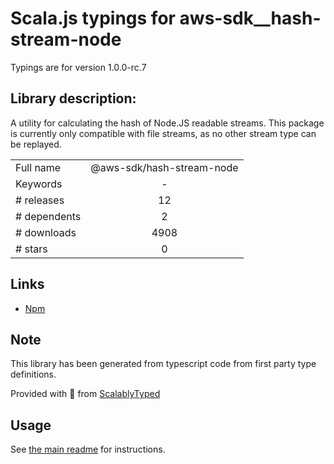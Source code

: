 
# Scala.js typings for aws-sdk__hash-stream-node

Typings are for version 1.0.0-rc.7

## Library description:
A utility for calculating the hash of Node.JS readable streams. This package is currently only compatible with file streams, as no other stream type can be replayed.

|                    |                 |
| ------------------ | :-------------: |
| Full name          | @aws-sdk/hash-stream-node |
| Keywords           | - |
| # releases         | 12 |
| # dependents       | 2 |
| # downloads        | 4908 |
| # stars            | 0 |

## Links
- [Npm](https://www.npmjs.com/package/%40aws-sdk%2Fhash-stream-node)
    


## Note
This library has been generated from typescript code from first party type definitions.

Provided with :purple_heart: from [ScalablyTyped](https://github.com/oyvindberg/ScalablyTyped)

## Usage
See [the main readme](../../readme.md) for instructions.


